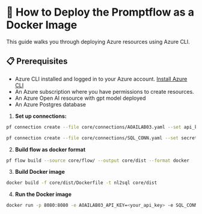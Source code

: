 # 🚀 How to Deploy the Promptflow as a Docker Image

This guide walks you through deploying Azure resources using Azure CLI.

## 📋 Prerequisites

- Azure CLI installed and logged in to your Azure account. [Install Azure CLI](https://docs.microsoft.com/cli/azure/install-azure-cli)
- An Azure subscription where you have permissions to create resources.
- An Azure Open AI resource with gpt model deployed
- An Azure Postgres database 

1. **Set up connections:**
```bash
pf connection create --file core/connections/AOAILAB03.yaml --set api_key=<your_api_key> api_base=<your_api_base> --name AOAILAB03
```

```bash
pf connection create --file core/connections/SQL_CONN.yaml --set secrets.conn=<your_db_conn> --name SQL_CONN
```

2. **Build flow as docker format**
```bash
pf flow build --source core/flow/ --output core/dist --format docker
```

3. **Build Docker image**
```bash 
docker build -f core/dist/Dockerfile -t nl2sql core/dist
```

4. **Run the Docker image**
```bash
docker run -p 8080:8080 -e AOAILAB03_API_KEY=<your_api_key> -e SQL_CONN_CONN=<your_db_conn> nl2sql
```